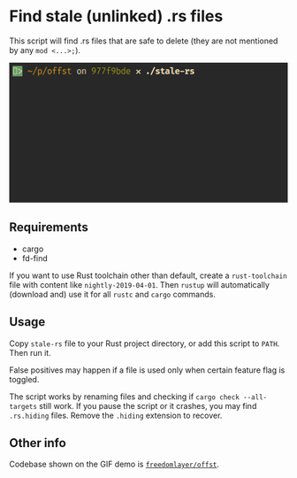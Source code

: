 # Find stale (unlinked) .rs files

This script will find .rs files that are safe to delete (they are not mentioned by any `mod <...>;`).

![GIF demo](demo.gif)

## Requirements

- cargo
- fd-find

If you want to use Rust toolchain other than default, create a `rust-toolchain` file
with content like `nightly-2019-04-01`. Then `rustup` will automatically (download and) use it for
all `rustc` and `cargo` commands.

## Usage

Copy `stale-rs` file to your Rust project directory, or add this script to `PATH`. Then run it.

False positives may happen if a file is used only when certain feature flag is toggled.

The script works by renaming files and checking if `cargo check --all-targets` still work.
If you pause the script or it crashes, you may find `.rs.hiding` files. Remove the `.hiding`
extension to recover.

## Other info

Codebase shown on the GIF demo is [`freedomlayer/offst`](https://github.com/freedomlayer/offst).
